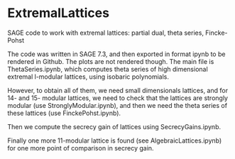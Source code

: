 # ExtremalLattices
SAGE code to work with extremal lattices: partial dual, theta series, Fincke-Pohst

The code was written in SAGE 7.3, and then exported in format ipynb to be rendered in Github. The plots are not rendered though.
The main file is ThetaSeries.ipynb, which computes theta series of high dimensional extremal l-modular lattices, using isobaric polynomials.

However, to obtain all of them, we need small dimensionals lattices, and for 14- and 15- modular lattices, we need to check that the lattices are strongly modular (use StronglyModular.ipynb), and then we need the theta series of these lattices (use FinckePohst.ipynb).

Then we compute the secrecy gain of lattices using SecrecyGains.ipynb.

Finally one more 11-modular lattice is found (see AlgebraicLattices.ipynb) for one more point of comparison in secrecy gain.
